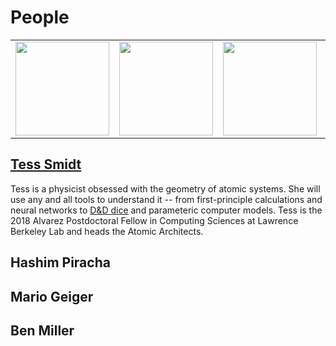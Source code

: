 # People

<table>
<tr>
  <td width="150">
  <img src="https://atomicarchitects.github.io/assets/img/tess_with_duck_small.jpg" width="150"/>
  </td>
  <td width="150">
  <img src="https://atomicarchitects.github.io/assets/img/hashim_with_duck_small.jpg" width="150"/>
  </td>
  <td width="150">
  <img src="https://atomicarchitects.github.io/assets/img/ben_with_duck_small.jpg" width="150"/>
  </td>
  <td width="150">
  <img src="https://atomicarchitects.github.io/assets/img/mario_with_duck_small.jpg" width="150"/>
  </td>
</tr>
</table>

## <a href="https://blondegeek.github.io/">Tess Smidt</a>
Tess is a physicist obsessed with the geometry of atomic systems. She will use any and all tools to understand it -- from first-principle calculations and neural networks to <a href="https://en.wikipedia.org/wiki/Dice#Applications">D&D dice</a> and parameteric computer models. Tess is the 2018 Alvarez Postdoctoral Fellow in Computing Sciences at Lawrence Berkeley Lab and heads the Atomic Architects.

## Hashim Piracha

## Mario Geiger

## Ben Miller
